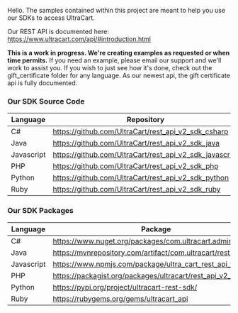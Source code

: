 Hello.  The samples contained within this project are meant to help you use our SDKs to access UltraCart.

Our REST API is documented here: https://www.ultracart.com/api/#introduction.html

**This is a work in progress.  We're creating examples as requested or when time permits.**
If you need an example, please email our support and we'll work to assist you. 
If you wish to just see how it's done, check out the gift_certificate folder for any language.  As our newest api, the gift certificate api is fully documented.

### Our SDK Source Code


| Language  | Repository                                                |
|-----------|-----------------------------------------------------------|
| C#        | https://github.com/UltraCart/rest_api_v2_sdk_csharp       |
| Java      | https://github.com/UltraCart/rest_api_v2_sdk_java         |
| Javascript| https://github.com/UltraCart/rest_api_v2_sdk_javascript   |
| PHP       | https://github.com/UltraCart/rest_api_v2_sdk_php          |
| Python    | https://github.com/UltraCart/rest_api_v2_sdk_python       |
| Ruby      | https://github.com/UltraCart/rest_api_v2_sdk_ruby         |

### Our SDK Packages


| Language  | Package                                                        |
|-----------|----------------------------------------------------------------|
| C#        | https://www.nuget.org/packages/com.ultracart.admin.v2/         |
| Java      | https://mvnrepository.com/artifact/com.ultracart/rest-sdk      |
| Javascript| https://www.npmjs.com/package/ultra_cart_rest_api_v2           | 
| PHP       |   https://packagist.org/packages/ultracart/rest_api_v2_sdk_php |
| Python    |  https://pypi.org/project/ultracart-rest-sdk/                  |
| Ruby      |  https://rubygems.org/gems/ultracart_api                       |

